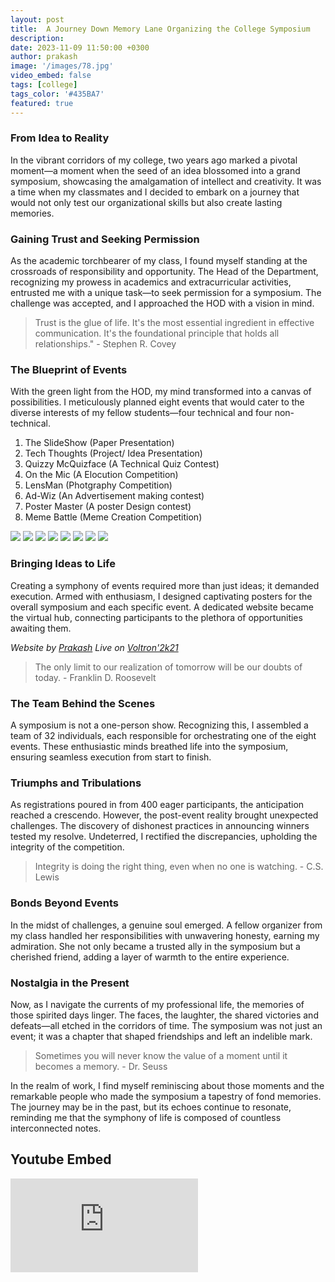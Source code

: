 ```yaml
---
layout: post
title:  A Journey Down Memory Lane Organizing the College Symposium
description: 
date: 2023-11-09 11:50:00 +0300
author: prakash
image: '/images/78.jpg'
video_embed: false
tags: [college]
tags_color: '#435BA7'
featured: true
---
```


### From Idea to Reality

In the vibrant corridors of my college, two years ago marked a pivotal moment—a moment when the seed of an idea blossomed into a grand symposium, showcasing the amalgamation of intellect and creativity. It was a time when my classmates and I decided to embark on a journey that would not only test our organizational skills but also create lasting memories.

### Gaining Trust and Seeking Permission

As the academic torchbearer of my class, I found myself standing at the crossroads of responsibility and opportunity. The Head of the Department, recognizing my prowess in academics and extracurricular activities, entrusted me with a unique task—to seek permission for a symposium. The challenge was accepted, and I approached the HOD with a vision in mind.

>Trust is the glue of life. It's the most essential ingredient in effective communication. It's the foundational principle that holds all relationships." - Stephen R. Covey

### The Blueprint of Events

With the green light from the HOD, my mind transformed into a canvas of possibilities. I meticulously planned eight events that would cater to the diverse interests of my fellow students—four technical and four non-technical. 

1. The SlideShow (Paper Presentation)
2. Tech Thoughts (Project/ Idea Presentation)
3. Quizzy McQuizface (A Technical Quiz Contest)
4. On the Mic (A Elocution Competition)
5. LensMan (Photgraphy Competition)
6. Ad-Wiz (An Advertisement making contest)
7. Poster Master (A poster Design contest)
8. Meme Battle (Meme Creation Competition)

<div class="gallery-box">
  <div class="gallery">
    <img src="https://krct-eee.github.io/Posters/img/1.png" loading="lazy">
    <img src="https://krct-eee.github.io/Posters/img/2.png" loading="lazy">
    <img src="https://krct-eee.github.io/Posters/img/3.png" loading="lazy">
    <img src="https://krct-eee.github.io/Posters/img/4.png" loading="lazy">
    <img src="https://krct-eee.github.io/Posters/img/5.png" loading="lazy">
    <img src="https://krct-eee.github.io/Posters/img/6.png" loading="lazy">
    <img src="https://krct-eee.github.io/Posters/img/7.png" loading="lazy">
    <img src="https://krct-eee.github.io/Posters/img/8.png" loading="lazy">
  </div>
</div>

### Bringing Ideas to Life

Creating a symphony of events required more than just ideas; it demanded execution. Armed with enthusiasm, I designed captivating posters for the overall symposium and each specific event. A dedicated website became the virtual hub, connecting participants to the plethora of opportunities awaiting them.


*Website by [Prakash](http://prakashravichandran.com/) Live on [Voltron'2k21](https://krct-eee.github.io/VOLTRON-2K21/)*

>The only limit to our realization of tomorrow will be our doubts of today. - Franklin D. Roosevelt

### The Team Behind the Scenes

A symposium is not a one-person show. Recognizing this, I assembled a team of 32 individuals, each responsible for orchestrating one of the eight events. These enthusiastic minds breathed life into the symposium, ensuring seamless execution from start to finish.

### Triumphs and Tribulations

As registrations poured in from 400 eager participants, the anticipation reached a crescendo. However, the post-event reality brought unexpected challenges. The discovery of dishonest practices in announcing winners tested my resolve. Undeterred, I rectified the discrepancies, upholding the integrity of the competition.

>Integrity is doing the right thing, even when no one is watching. - C.S. Lewis

### Bonds Beyond Events

In the midst of challenges, a genuine soul emerged. A fellow organizer from my class handled her responsibilities with unwavering honesty, earning my admiration. She not only became a trusted ally in the symposium but a cherished friend, adding a layer of warmth to the entire experience.

### Nostalgia in the Present

Now, as I navigate the currents of my professional life, the memories of those spirited days linger. The faces, the laughter, the shared victories and defeats—all etched in the corridors of time. The symposium was not just an event; it was a chapter that shaped friendships and left an indelible mark.

>Sometimes you will never know the value of a moment until it becomes a memory. - Dr. Seuss

In the realm of work, I find myself reminiscing about those moments and the remarkable people who made the symposium a tapestry of fond memories. The journey may be in the past, but its echoes continue to resonate, reminding me that the symphony of life is composed of countless interconnected notes.

## Youtube Embed

<p><iframe src="https://www.youtube.com/embed/jvgjjHFtvyI" loading="lazy" frameborder="0" allowfullscreen></iframe></p>
